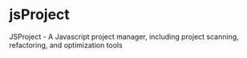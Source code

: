 jsProject
=========

JSProject - A Javascript project manager, including project scanning, refactoring, and optimization tools
